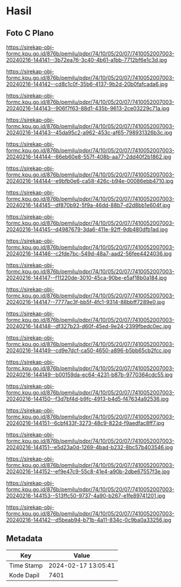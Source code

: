 # Hasil

## Foto C Plano

https://sirekap-obj-formc.kpu.go.id/876b/pemilu/pdpr/74/10/05/20/07/7410052007003-20240216-144141--3b72ea76-3c40-4b61-a1bb-7712bf6e1c3d.jpg

https://sirekap-obj-formc.kpu.go.id/876b/pemilu/pdpr/74/10/05/20/07/7410052007003-20240216-144142--cd8c1c0f-35b6-4137-9b2d-20b0fafcada6.jpg

https://sirekap-obj-formc.kpu.go.id/876b/pemilu/pdpr/74/10/05/20/07/7410052007003-20240216-144143--906f7f63-88d1-435b-9613-2ce03229c71a.jpg

https://sirekap-obj-formc.kpu.go.id/876b/pemilu/pdpr/74/10/05/20/07/7410052007003-20240216-144143--45da95c2-a962-453c-af65-798931326b3c.jpg

https://sirekap-obj-formc.kpu.go.id/876b/pemilu/pdpr/74/10/05/20/07/7410052007003-20240216-144144--66eb60e8-557f-408b-aa77-2dd40f2b1862.jpg

https://sirekap-obj-formc.kpu.go.id/876b/pemilu/pdpr/74/10/05/20/07/7410052007003-20240216-144144--e9bfb0e6-ca58-426c-b94e-00086ebb4710.jpg

https://sirekap-obj-formc.kpu.go.id/876b/pemilu/pdpr/74/10/05/20/07/7410052007003-20240216-144145--df870b92-5f9a-46dd-88b7-d2d8bb1e604f.jpg

https://sirekap-obj-formc.kpu.go.id/876b/pemilu/pdpr/74/10/05/20/07/7410052007003-20240216-144145--d4987679-3da6-411e-92ff-9db480dfb1ad.jpg

https://sirekap-obj-formc.kpu.go.id/876b/pemilu/pdpr/74/10/05/20/07/7410052007003-20240216-144146--c2fde7bc-549d-48a7-aad2-56fee4424036.jpg

https://sirekap-obj-formc.kpu.go.id/876b/pemilu/pdpr/74/10/05/20/07/7410052007003-20240216-144147--f11220de-3010-45ca-90be-e5af18b0a184.jpg

https://sirekap-obj-formc.kpu.go.id/876b/pemilu/pdpr/74/10/05/20/07/7410052007003-20240216-144147--7777ac3f-bb5f-4fc1-9314-88bbff7289e0.jpg

https://sirekap-obj-formc.kpu.go.id/876b/pemilu/pdpr/74/10/05/20/07/7410052007003-20240216-144148--df327b23-d60f-45ed-9e24-2399fbedc0ec.jpg

https://sirekap-obj-formc.kpu.go.id/876b/pemilu/pdpr/74/10/05/20/07/7410052007003-20240216-144149--cd9e7dcf-ca50-4650-a896-b5bb65cb2fcc.jpg

https://sirekap-obj-formc.kpu.go.id/876b/pemilu/pdpr/74/10/05/20/07/7410052007003-20240216-144149--b00159da-ec64-4231-b87b-9770364cdc55.jpg

https://sirekap-obj-formc.kpu.go.id/876b/pemilu/pdpr/74/10/05/20/07/7410052007003-20240216-144150--f3d7bf4d-b9fc-4913-b4d5-f47634a92536.jpg

https://sirekap-obj-formc.kpu.go.id/876b/pemilu/pdpr/74/10/05/20/07/7410052007003-20240216-144151--6cbf433f-3273-48c9-822d-f9aedfac8ff7.jpg

https://sirekap-obj-formc.kpu.go.id/876b/pemilu/pdpr/74/10/05/20/07/7410052007003-20240216-144151--e5d23a0d-1269-4bad-b232-8bc57b403546.jpg

https://sirekap-obj-formc.kpu.go.id/876b/pemilu/pdpr/74/10/05/20/07/7410052007003-20240216-144152--ef9e47c9-55c8-41e4-a90b-2dbe67557f3e.jpg

https://sirekap-obj-formc.kpu.go.id/876b/pemilu/pdpr/74/10/05/20/07/7410052007003-20240216-144153--513ffc50-9737-4a90-b267-e1fe89741201.jpg

https://sirekap-obj-formc.kpu.go.id/876b/pemilu/pdpr/74/10/05/20/07/7410052007003-20240216-144142--d5beab94-b71b-4a11-834c-0c9ba0a33256.jpg


## Metadata

| Key        | Value               |
| ---------- | ------------------- |
| Time Stamp | 2024-02-17 13:05:41 |
| Kode Dapil | 7401                |



